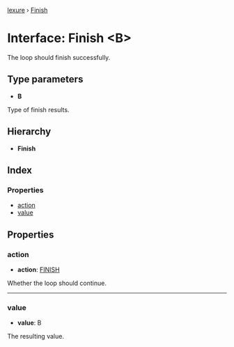 [lexure](../README.md) › [Finish](finish.md)

# Interface: Finish \<**B**\>

The loop should finish successfully.

## Type parameters

* **B**

Type of finish results.

## Hierarchy

* **Finish**

## Index

### Properties

* [action](finish.md#action)
* [value](finish.md#value)

## Properties

###  action

* **action**: [FINISH](../enums/looptag.md#finish)

Whether the loop should continue.

___

###  value

* **value**: B

The resulting value.
